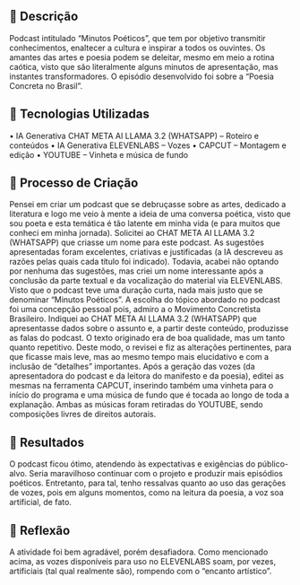 
## 📒 Descrição
Podcast intitulado “Minutos Poéticos”, que tem por objetivo transmitir conhecimentos, enaltecer a cultura e inspirar a todos os ouvintes. Os amantes das artes e poesia podem se deleitar, mesmo em meio a rotina caótica, visto que são literalmente alguns minutos de apresentação, mas instantes transformadores. O episódio desenvolvido foi sobre a “Poesia Concreta no Brasil”.

## 🤖 Tecnologias Utilizadas 
•	IA Generativa CHAT META AI LLAMA 3.2 (WHATSAPP) – Roteiro e conteúdos
•	IA Generativa ELEVENLABS – Vozes
•	CAPCUT – Montagem e edição
•	YOUTUBE – Vinheta e música de fundo



## 🧐 Processo de Criação
Pensei em criar um podcast que se debruçasse sobre as artes, dedicado a literatura e logo me veio à mente a ideia de uma conversa poética, visto que sou poeta e esta temática é tão latente em minha vida (e para muitos que conheci em minha jornada). Solicitei ao CHAT META AI LLAMA 3.2 (WHATSAPP) que criasse um nome para este podcast. As sugestões apresentadas foram excelentes, criativas e justificadas (a IA descreveu as razões pelas quais cada título foi indicado). Todavia, acabei não optando por nenhuma das sugestões, mas criei um nome interessante após a conclusão da parte textual e da vocalização do material via ELEVENLABS. Visto que o podcast teve uma duração curta, nada mais justo que se denominar “Minutos Poéticos”.
A escolha do tópico abordado no podcast foi uma concepção pessoal pois, admiro a o Movimento Concretista Brasileiro. Indiquei ao CHAT META AI LLAMA 3.2 (WHATSAPP) que apresentasse dados sobre o assunto e, a partir deste conteúdo, produzisse as falas do podcast. O texto originado era de boa qualidade, mas um tanto quanto repetitivo. Deste modo, o revisei e fiz as alterações pertinentes, para que ficasse mais leve, mas ao mesmo tempo mais elucidativo e com a inclusão de “detalhes” importantes. 
Após a geração das vozes (da apresentadora do podcast e da leitora do manifesto e da poesia), editei as mesmas na ferramenta CAPCUT, inserindo também uma vinheta para o início do programa e uma música de fundo que é tocada ao longo de toda a explanação. Ambas as músicas foram retiradas do YOUTUBE, sendo composições livres de direitos autorais.


## 🚀 Resultados
O podcast ficou ótimo, atendendo às expectativas e exigências do público-alvo. Seria maravilhoso continuar com o projeto e produzir mais episódios poéticos. Entretanto, para tal, tenho ressalvas quanto ao uso das gerações de vozes, pois em alguns momentos, como na leitura da poesia, a voz soa artificial, de fato.

## 💭 Reflexão
A atividade foi bem agradável, porém desafiadora. Como mencionado acima, as vozes disponíveis para uso no ELEVENLABS soam, por vezes, artificiais (tal qual realmente são), rompendo com o “encanto artístico”.
